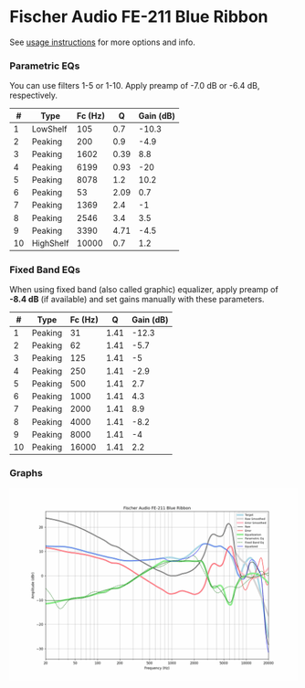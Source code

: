 # Fischer Audio FE-211 Blue Ribbon
See [usage instructions](https://github.com/jaakkopasanen/AutoEq#usage) for more options and info.

### Parametric EQs
You can use filters 1-5 or 1-10. Apply preamp of -7.0 dB or -6.4 dB, respectively.

|   # | Type      |   Fc (Hz) |    Q |   Gain (dB) |
|-----|-----------|-----------|------|-------------|
|   1 | LowShelf  |       105 | 0.7  |       -10.3 |
|   2 | Peaking   |       200 | 0.9  |        -4.9 |
|   3 | Peaking   |      1602 | 0.39 |         8.8 |
|   4 | Peaking   |      6199 | 0.93 |       -20   |
|   5 | Peaking   |      8078 | 1.2  |        10.2 |
|   6 | Peaking   |        53 | 2.09 |         0.7 |
|   7 | Peaking   |      1369 | 2.4  |        -1   |
|   8 | Peaking   |      2546 | 3.4  |         3.5 |
|   9 | Peaking   |      3390 | 4.71 |        -4.5 |
|  10 | HighShelf |     10000 | 0.7  |         1.2 |

### Fixed Band EQs
When using fixed band (also called graphic) equalizer, apply preamp of **-8.4 dB** (if available) and set gains manually with these parameters.

|   # | Type    |   Fc (Hz) |    Q |   Gain (dB) |
|-----|---------|-----------|------|-------------|
|   1 | Peaking |        31 | 1.41 |       -12.3 |
|   2 | Peaking |        62 | 1.41 |        -5.7 |
|   3 | Peaking |       125 | 1.41 |        -5   |
|   4 | Peaking |       250 | 1.41 |        -2.9 |
|   5 | Peaking |       500 | 1.41 |         2.7 |
|   6 | Peaking |      1000 | 1.41 |         4.3 |
|   7 | Peaking |      2000 | 1.41 |         8.9 |
|   8 | Peaking |      4000 | 1.41 |        -8.2 |
|   9 | Peaking |      8000 | 1.41 |        -4   |
|  10 | Peaking |     16000 | 1.41 |         2.2 |

### Graphs
![](./Fischer%20Audio%20FE-211%20Blue%20Ribbon.png)
